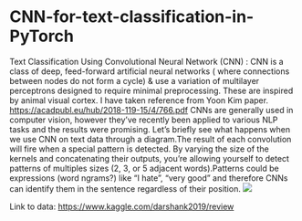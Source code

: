 # CNN-for-text-classification-in-PyTorch
Text Classification Using Convolutional Neural Network (CNN) :
CNN is a class of deep, feed-forward artificial neural networks ( where connections between nodes do not form a cycle) & use a variation of multilayer perceptrons designed to require minimal preprocessing. These are inspired by animal visual cortex.
I have taken reference from Yoon Kim paper.
https://acadpubl.eu/hub/2018-119-15/4/766.pdf
CNNs are generally used in computer vision, however they’ve recently been applied to various NLP tasks and the results were promising.
Let’s briefly see what happens when we use CNN on text data through a diagram.The result of each convolution will fire when a special pattern is detected. By varying the size of the kernels and concatenating their outputs, you’re allowing yourself to detect patterns of multiples sizes (2, 3, or 5 adjacent words).Patterns could be expressions (word ngrams?) like “I hate”, “very good” and therefore CNNs can identify them in the sentence regardless of their position.
![](https://miro.medium.com/max/1838/0*0efgxnFIaLTZ2qkY)

Link to data: https://www.kaggle.com/darshank2019/review
